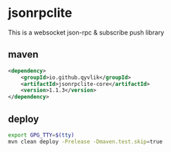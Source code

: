 # jsonrpclite

This is a websocket json-rpc & subscribe push library

## maven

```xml
<dependency>
    <groupId>io.github.qyvlik</groupId>
    <artifactId>jsonrpclite-core</artifactId>
    <version>1.1.3</version>
</dependency>
```

## deploy

```bash
export GPG_TTY=$(tty)
mvn clean deploy -Prelease -Dmaven.test.skip=true
```
